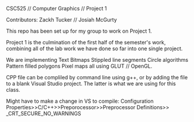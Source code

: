 CSC525 // Computer Graphics // Project 1

Contributors: Zackh Tucker // Josiah McGurty

This repo has been set up for my group to work on Project 1. 

Project 1 is the culmination of the first half of the semester's work, 
combining all of the lab work we have done so far into one single project. 

We are implementing 
    Text
    Bitmaps
    Stippled line segments
    Circle algorithms
    Pattern filled polygons
    Pixel maps
all using GLUT // OpenGL.

CPP file can be compliled by command line using g++, or by adding the file to 
a blank Visual Studio project. The latter is what we are using for this class. 

Might have to make a change in VS to compile:
Configuration Properties>>C/C++>>Preporocessor>>Preprocessor Definitions>> _CRT_SECURE_NO_WARNINGS
